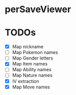 # perSaveViewer

# TODOs
 - [x] Map nickname
 - [ ] Map Pokemon names
 - [ ] Map Gender letters
 - [x] Map Item names
 - [ ] Map Ability names
 - [ ] Map Nature names
 - [x] IV extraction
 - [x] Map Move names

